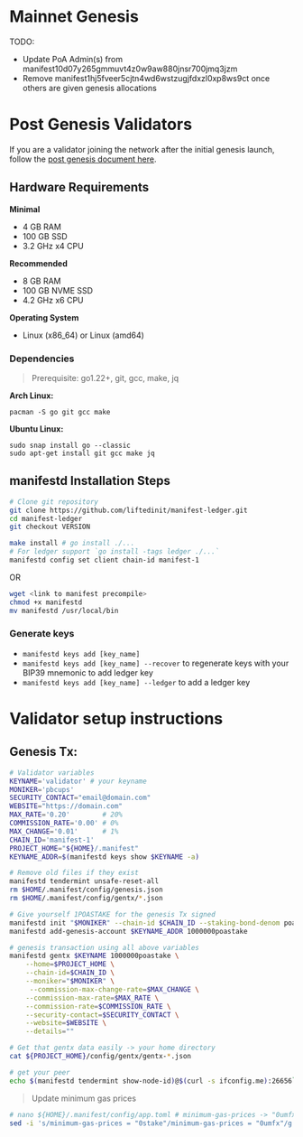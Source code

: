 # Mainnet Genesis

TODO:

- Update PoA Admin(s) from manifest10d07y265gmmuvt4z0w9aw880jnsr700jmq3jzm
- Remove manifest1hj5fveer5cjtn4wd6wstzugjfdxzl0xp8ws9ct once others are given genesis allocations

# Post Genesis Validators

If you are a validator joining the network after the initial genesis launch, follow the [post genesis document here](./POST_GENESIS.md).

## Hardware Requirements

**Minimal**

- 4 GB RAM
- 100 GB SSD
- 3.2 GHz x4 CPU

**Recommended**

- 8 GB RAM
- 100 GB NVME SSD
- 4.2 GHz x6 CPU

**Operating System**

- Linux (x86_64) or Linux (amd64)

### Dependencies

> Prerequisite: go1.22+, git, gcc, make, jq

**Arch Linux:**

```
pacman -S go git gcc make
```

**Ubuntu Linux:**

```
sudo snap install go --classic
sudo apt-get install git gcc make jq
```

## manifestd Installation Steps

```bash
# Clone git repository
git clone https://github.com/liftedinit/manifest-ledger.git
cd manifest-ledger
git checkout VERSION

make install # go install ./...
# For ledger support `go install -tags ledger ./...`
manifestd config set client chain-id manifest-1
```

OR

```bash
wget <link to manifest precompile>
chmod +x manifestd
mv manifestd /usr/local/bin
```

### Generate keys

- `manifestd keys add [key_name]`
- `manifestd keys add [key_name] --recover` to regenerate keys with your BIP39 mnemonic to add ledger key
- `manifestd keys add [key_name] --ledger` to add a ledger key

# Validator setup instructions

## Genesis Tx:

```bash
# Validator variables
KEYNAME='validator' # your keyname
MONIKER='pbcups'
SECURITY_CONTACT="email@domain.com"
WEBSITE="https://domain.com"
MAX_RATE='0.20'        # 20%
COMMISSION_RATE='0.00' # 0%
MAX_CHANGE='0.01'      # 1%
CHAIN_ID='manifest-1'
PROJECT_HOME="${HOME}/.manifest"
KEYNAME_ADDR=$(manifestd keys show $KEYNAME -a)

# Remove old files if they exist
manifestd tendermint unsafe-reset-all
rm $HOME/.manifest/config/genesis.json
rm $HOME/.manifest/config/gentx/*.json

# Give yourself 1POASTAKE for the genesis Tx signed
manifestd init "$MONIKER" --chain-id $CHAIN_ID --staking-bond-denom poastake
manifestd add-genesis-account $KEYNAME_ADDR 1000000poastake

# genesis transaction using all above variables
manifestd gentx $KEYNAME 1000000poastake \
    --home=$PROJECT_HOME \
    --chain-id=$CHAIN_ID \
    --moniker="$MONIKER" \
     --commission-max-change-rate=$MAX_CHANGE \
    --commission-max-rate=$MAX_RATE \
    --commission-rate=$COMMISSION_RATE \
    --security-contact=$SECURITY_CONTACT \
    --website=$WEBSITE \
    --details=""

# Get that gentx data easily -> your home directory
cat ${PROJECT_HOME}/config/gentx/gentx-*.json

# get your peer
echo $(manifestd tendermint show-node-id)@$(curl -s ifconfig.me):26656`
```

> Update minimum gas prices

```bash
# nano ${HOME}/.manifest/config/app.toml # minimum-gas-prices -> "0umfx"
sed -i 's/minimum-gas-prices = "0stake"/minimum-gas-prices = "0umfx"/g' ${HOME}/.manifest/config/app.toml
```
